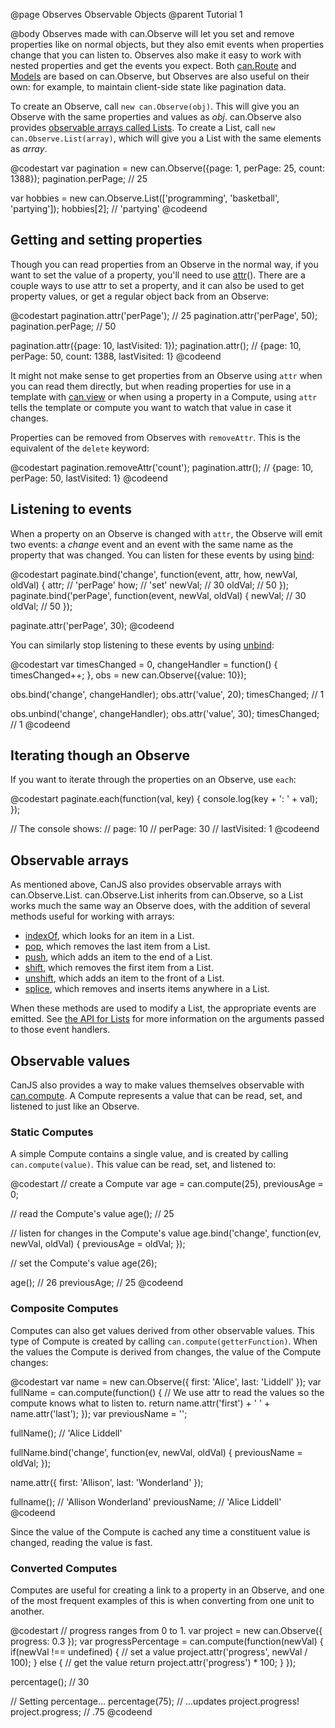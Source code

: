 @page Observes Observable Objects
@parent Tutorial 1

@body
Observes made with can.Observe will let you set and remove properties like on
normal objects, but they also emit events when properties change that you can
listen to. Observes also make it easy to work with nested properties and get the
events you expect. Both [can.Route](../docs/can.route.html) and [Models](../docs/can.Model.html) are based on can.Observe, but
Observes are also useful on their own: for example, to maintain client-side
state like pagination data.

To create an Observe, call `new can.Observe(obj)`. This will give you an Observe
with the same properties and values as _obj_. can.Observe also provides
[observable arrays called Lists](../docs/can.Observe.List.html). To create a List, call `new
can.Observe.List(array)`, which will give you a List with the same elements as
_array_.

@codestart
var pagination = new can.Observe({page: 1, perPage: 25, count: 1388});
pagination.perPage; // 25

var hobbies = new can.Observe.List(['programming', 'basketball', 'partying']);
hobbies[2]; // 'partying'
@codeend

## Getting and setting properties

Though you can read properties from an Observe in the normal way, if you want to
set the value of a property, you'll need to use [attr](../docs/can.Observe.prototype.attr.html)(). There are a couple
ways to use attr to set a property, and it can also be used to get property
values, or get a regular object back from an Observe:

@codestart
pagination.attr('perPage');     // 25
pagination.attr('perPage', 50);
pagination.perPage;             // 50

pagination.attr({page: 10, lastVisited: 1});
pagination.attr(); // {page: 10, perPage: 50, count: 1388, lastVisited: 1}
@codeend

It might not make sense to get properties from an Observe using `attr` when you
can read them directly, but when reading properties for use in a template with
[can.view](../docs/can.view.html) or when using a property in a Compute, using `attr` tells the
template or compute you want to watch that value in case it changes.

Properties can be removed from Observes with `removeAttr`. This is the
equivalent of the `delete` keyword:

@codestart
pagination.removeAttr('count');
pagination.attr(); // {page: 10, perPage: 50, lastVisited: 1}
@codeend

## Listening to events

When a property on an Observe is changed with `attr`, the Observe will emit two
events: a _change_ event and an event with the same name as the property that
was changed. You can listen for these events by using
[bind](../docs/can.Observe.prototype.bind.html):

@codestart
paginate.bind('change', function(event, attr, how, newVal, oldVal) {
	attr;   // 'perPage'
	how;    // 'set'
	newVal; // 30
	oldVal; // 50
});
paginate.bind('perPage', function(event, newVal, oldVal) {
	newVal; // 30
	oldVal; // 50
});

paginate.attr('perPage', 30);
@codeend

You can similarly stop listening to these events by using [unbind](../docs/can.Observe.prototype.unbind.html):

@codestart
var timesChanged = 0,
	changeHandler = function() { timesChanged++; },
	obs = new can.Observe({value: 10});

obs.bind('change', changeHandler);
obs.attr('value', 20);
timesChanged; // 1

obs.unbind('change', changeHandler);
obs.attr('value', 30);
timesChanged; // 1
@codeend

## Iterating though an Observe

If you want to iterate through the properties on an Observe, use `each`:

@codestart
paginate.each(function(val, key) {
	console.log(key + ': ' + val);
});

// The console shows:
// page: 10
// perPage: 30
// lastVisited: 1
@codeend

## Observable arrays

As mentioned above, CanJS also provides observable arrays with can.Observe.List.
can.Observe.List inherits from can.Observe, so a List works much the same way an
Observe does, with the addition of several methods useful for working with
arrays:

- [indexOf](../docs/can.Observe.List.prototype.indexOf.html), which looks for an item in a
List.
- [pop](../docs/can.Observe.List.prototype.pop.html), which removes the last item from a
List.
- [push](../docs/can.Observe.List.prototype.push.html), which adds an item to the end of a
List.
- [shift](../docs/can.Observe.List.prototype.shift.html), which removes the first item from
a List.
- [unshift](../docs/can.Observe.List.prototype.unshift.html), which adds an item to the front
of a List.
- [splice](../docs/can.Observe.List.prototype.splice.html), which removes and inserts items
anywhere in a List.

When these methods are used to modify a List, the appropriate events are emitted. See [the API for Lists](../docs/can.Observe.List.html) for more information on the
arguments passed to those event handlers.

## Observable values

CanJS also provides a way to make values themselves observable with
[can.compute](../docs/can.compute.html). A Compute represents a value that can be read, set,
and listened to just like an Observe.

### Static Computes

A simple Compute contains a single value, and is created by calling
`can.compute(value)`. This value can be read, set, and listened to:

@codestart
// create a Compute
var age = can.compute(25),
	previousAge = 0;

// read the Compute's value
age(); // 25

// listen for changes in the Compute's value
age.bind('change', function(ev, newVal, oldVal) {
	previousAge = oldVal;
});

// set the Compute's value
age(26);

age();       // 26
previousAge; // 25
@codeend

### Composite Computes

Computes can also get values derived from other observable values. This type of
Compute is created by calling `can.compute(getterFunction)`. When the values
the Compute is derived from changes, the value of the Compute changes:

@codestart
var name = new can.Observe({
	first: 'Alice',
	last: 'Liddell'
});
var fullName = can.compute(function() {
	// We use attr to read the values so the compute knows what to listen to.
	return name.attr('first') + ' ' + name.attr('last');
});
var previousName = '';

fullName();   // 'Alice Liddell'

fullName.bind('change', function(ev, newVal, oldVal) {
	previousName = oldVal;
});

name.attr({
	first: 'Allison',
	last: 'Wonderland'
});

fullname();   // 'Allison Wonderland'
previousName; // 'Alice Liddell'
@codeend

Since the value of the Compute is cached any time a constituent value is
changed, reading the value is fast.

### Converted Computes

Computes are useful for creating a link to a property in an Observe, and one of
the most frequent examples of this is when converting from one unit to another.

@codestart
// progress ranges from 0 to 1.
var project = new can.Observe({ progress: 0.3 });
var progressPercentage = can.compute(function(newVal) {
	if(newVal !== undefined) {
		// set a value
		project.attr('progress', newVal / 100);
	} else {
		// get the value
		return project.attr('progress') * 100;
	}
});

percentage();     // 30

// Setting percentage...
percentage(75);
// ...updates project.progress!
project.progress; // .75
@codeend
